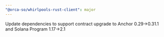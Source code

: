 ```yaml
---
"@orca-so/whirlpools-rust-client": major
---
```


Update dependencies to support contract upgrade to Anchor 0.29->0.31.1 and Solana Program 1.17->2.1
